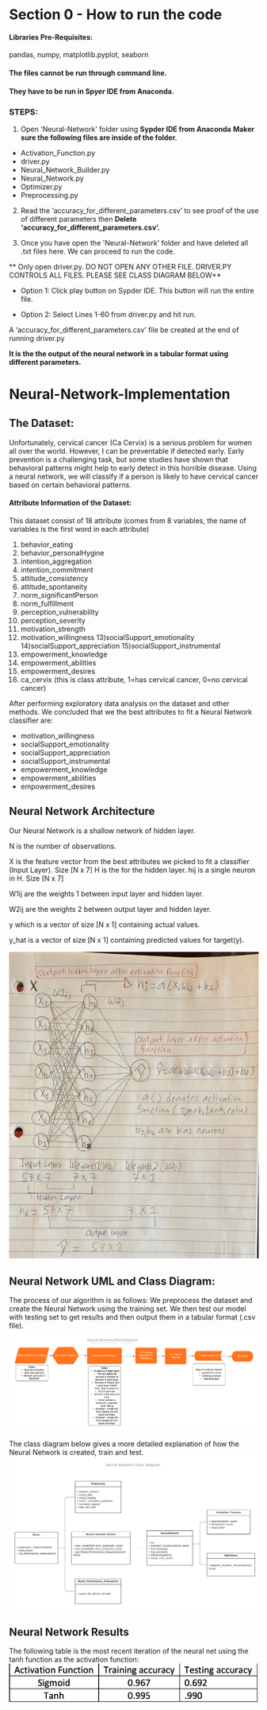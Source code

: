 # Section 0 - How to run the code
#### Libraries Pre-Requisites:

pandas, numpy, matplotlib.pyplot, seaborn

#### The files cannot be run through command line.

#### They have to be run in Spyer IDE from Anaconda.

### STEPS:

1) Open 'Neural-Network' folder using **Sypder IDE from Anaconda**
**Maker sure the following files are inside of the folder.**
- Activation_Function.py
- driver.py
- Neural_Network_Builder.py
- Neural_Network.py
- Optimizer.py
- Preprocessing.py

2) Read the ‘accuracy_for_different_parameters.csv’ to see proof of the use of different parameters then **Delete ‘accuracy_for_different_parameters.csv’.**

3) Once you have open the 'Neural-Network' folder and have deleted all .txt files here. We can proceed to run the code.

** Only open driver.py. DO NOT OPEN ANY OTHER FILE. DRIVER.PY CONTROLS ALL FILES. PLEASE SEE CLASS DIAGRAM BELOW**

- Option 1: Click play button on Sypder IDE. This button will run the entire file.

- Option 2: Select Lines 1-60 from driver.py and hit run.

A ‘accuracy_for_different_parameters.csv’ file be created at the end of running driver.py

**It is the the output of the neural network in a tabular format using different parameters.**


# Neural-Network-Implementation

## The Dataset:
Unfortunately, cervical cancer (Ca Cervix) is a serious problem for women all over the world.
However, I can be preventable if detected early. Early prevention is a challenging task, but some studies
have shown that behavioral patterns might help to early detect in this horrible disease.
Using a neural network, we will classify if a person is likely to have cervical cancer based on certain
behavioral patterns.
 
#### Attribute Information of the Dataset:
This dataset consist of 18 attribute (comes from 8 variables, the name of variables is the first word in each attribute)
1) behavior_eating
2) behavior_personalHygine
3) intention_aggregation
4) intention_commitment
5) attitude_consistency
6) attitude_spontaneity
7) norm_significantPerson
8) norm_fulfillment
9) perception_vulnerability
10) perception_severity 
11) motivation_strength
12) motivation_willingness 
13)socialSupport_emotionality
14)socialSupport_appreciation
15)socialSupport_instrumental 
16) empowerment_knowledge 
17) empowerment_abilities
18) empowerment_desires
19) ca_cervix (this is class attribute, 1=has cervical cancer, 0=no cervical cancer)

After performing exploratory data analysis on the dataset and other methods. We concluded
that we the best attributes to fit a Neural Network classifier are:

- motivation_willingness 
- socialSupport_emotionality 
- socialSupport_appreciation
- socialSupport_instrumental 
- empowerment_knowledge
- empowerment_abilities
- empowerment_desires



## Neural Network Architecture
Our Neural Network is a shallow network of hidden layer.

N is the number of observations.

X is the feature vector from the best attributes we picked to fit a classifier (Input Layer). Size [N x 7] H is the for the hidden layer. hij is a single neuron in H. Size [N x 7]

W1ij are the weights 1 between input layer and hidden layer.

W2ij are the weights 2 between output layer and hidden layer.

y which is a vector of size [N x 1] containing actual values.

y_hat is a vector of size [N x 1] containing predicted values for target(y).

![Neural Network Flow](https://github.com/JaimeGoB/Neural-Network-Implementation/blob/master/images/nn-architecture.png)


## Neural Network UML and Class Diagram:
The process of our algorithm is as follows:
We preprocess the dataset and create the Neural Network using the training set. We then test our model with testing set to get results and then output them in a tabular format (.csv file).
![Neural Network Flow](https://github.com/JaimeGoB/Neural-Network-Implementation/blob/master/images/Neural-Network-Flow.png)

The class diagram below gives a more detailed explanation of how the Neural Network is created, train and test.
![Neural Network Flow](https://github.com/JaimeGoB/Neural-Network-Implementation/blob/master/images/Neural-Network.png)

## Neural Network Results
The following table is the most recent iteration of the neural net using the tanh function as the activation function:
![Neural Network Flow](https://github.com/JaimeGoB/Neural-Network-Implementation/blob/master/images/accuracy.png)
